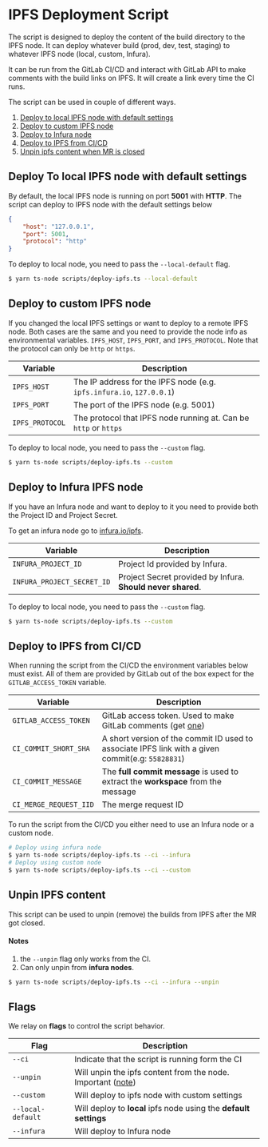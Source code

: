 # IPFS Deployment Script

The script is designed to deploy the content of the build directory to the IPFS node. It can deploy whatever build (prod, dev, test, staging) to whatever IPFS node (local, custom, Infura).

It can be run from the GitLab CI/CD and interact with GitLab API to make comments with the build links on IPFS. It will create a link every time the CI runs.

The script can be used in couple of different ways.

1. [Deploy to local IPFS node with default settings](#deploy-to-local-ipfs-node-with-default-settings)
2. [Deploy to custom IPFS node](#deploy-to-custom-ipfs-node)
3. [Deploy to Infura node](#deploy-to-infura-ipfs-node)
4. [Deploy to IPFS from CI/CD](#deploy-to-ipfs-from-cicd)
5. [Unpin ipfs content when MR is closed](#unpin-ipfs-content)

## Deploy To local IPFS node with default settings

By default, the local IPFS node is running on port **5001** with **HTTP**. The script can deploy to IPFS node with the default settings below

```json
{
    "host": "127.0.0.1",
    "port": 5001,
    "protocol": "http"
}
```

To deploy to local node, you need to pass the `--local-default` flag.

```bash
$ yarn ts-node scripts/deploy-ipfs.ts --local-default
```

## Deploy to custom IPFS node

If you changed the local IPFS settings or want to deploy to a remote IPFS node. Both cases are the same and you need to provide the node info as environmental variables. `IPFS_HOST`, `IPFS_PORT`, and `IPFS_PROTOCOL`. Note that the protocol can only be `http` or `https`.

| Variable        | Description                                                           |
| --------------- | --------------------------------------------------------------------- |
| `IPFS_HOST`     | The IP address for the IPFS node (e.g. `ipfs.infura.io`, `127.0.0.1`) |
| `IPFS_PORT`     | The port of the IPFS node (e.g. 5001)                                 |
| `IPFS_PROTOCOL` | The protocol that IPFS node running at. Can be `http` or `https`      |

To deploy to local node, you need to pass the `--custom` flag.

```bash
$ yarn ts-node scripts/deploy-ipfs.ts --custom
```

## Deploy to Infura IPFS node

If you have an Infura node and want to deploy to it you need to provide both the Project ID and Project Secret.

To get an infura node go to [infura.io/ipfs](https://www.infura.io/product/ipfs).

| Variable                   | Description                                                 |
| -------------------------- | ----------------------------------------------------------- |
| `INFURA_PROJECT_ID`        | Project Id provided by Infura.                              |
| `INFURA_PROJECT_SECRET_ID` | Project Secret provided by Infura. **Should never shared**. |

To deploy to local node, you need to pass the `--custom` flag.

```bash
$ yarn ts-node scripts/deploy-ipfs.ts --custom
```

## Deploy to IPFS from CI/CD

When running the script from the CI/CD the environment variables below must exist.
All of them are provided by GitLab out of the box expect for the `GITLAB_ACCESS_TOKEN` variable.

| Variable               | Description                                                                                                                        |
| ---------------------- | ---------------------------------------------------------------------------------------------------------------------------------- |
| `GITLAB_ACCESS_TOKEN`  | GitLab access token. Used to make GitLab comments (get [one](https://docs.gitlab.com/ee/user/profile/personal_access_tokens.html)) |
| `CI_COMMIT_SHORT_SHA`  | A short version of the commit ID used to associate IPFS link with a given commit(e.g: `55828831`)                                  |
| `CI_COMMIT_MESSAGE`    | The **full commit message** is used to extract the **workspace** from the message                                                  |
| `CI_MERGE_REQUEST_IID` | The merge request ID                                                                                                               |

To run the script from the CI/CD you either need to use an Infura node or a custom node.

```bash
# Deploy using infura node
$ yarn ts-node scripts/deploy-ipfs.ts --ci --infura
# Deploy using custom node
$ yarn ts-node scripts/deploy-ipfs.ts --ci --custom
```

## Unpin IPFS content

This script can be used to unpin (remove) the builds from IPFS after the MR got closed.

#### Notes

1. the `--unpin` flag only works from the CI.
2. Can only unpin from **infura nodes**.

```bash
$ yarn ts-node scripts/deploy-ipfs.ts --ci --infura --unpin
```

## Flags

We relay on **flags** to control the script behavior.

| Flag              | Description                                                                        |
| ----------------- | ---------------------------------------------------------------------------------- |
| `--ci`            | Indicate that the script is running form the CI                                    |
| `--unpin`         | Will unpin the ipfs content from the node. Important ([note](#unpin-ipfs-content)) |
| `--custom`        | Will deploy to ipfs node with custom settings                                      |
| `--local-default` | Will deploy to **local** ipfs node using the **default settings**                  |
| `--infura`        | Will deploy to Infura node                                                         |
